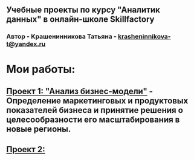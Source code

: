 ## Учебные проекты по курсу "Аналитик данных" в онлайн-школе Skillfactory
### Автор - Крашенинникова Татьяна - krasheninnikova-t@yandex.ru
# Мои работы:
## [Проект 1: "Анализ бизнес-модели"]() - Определение маркетинговых и продуктовых показателей бизнеса и принятие решения о целесообразности его масштабирования в новые регионы.
## [Проект 2:]() 
